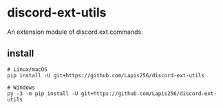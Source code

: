 # discord-ext-utils
An extension module of discord.ext.commands.

## install
```
# Linux/macOS
pip install -U git+https://github.com/Lapis256/discord-ext-utils

# Windows
py -3 -m pip install -U git+https://github.com/Lapis256/discord-ext-utils
```
